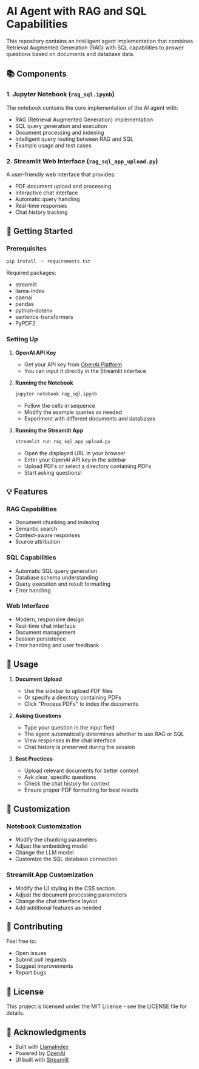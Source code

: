 # AI Agent with RAG and SQL Capabilities

This repository contains an intelligent agent implementation that combines Retrieval Augmented Generation (RAG) with SQL capabilities to answer questions based on documents and database data.

## 📚 Components

### 1. Jupyter Notebook (`rag_sql.ipynb`)
The notebook contains the core implementation of the AI agent with:
- RAG (Retrieval Augmented Generation) implementation
- SQL query generation and execution
- Document processing and indexing
- Intelligent query routing between RAG and SQL
- Example usage and test cases

### 2. Streamlit Web Interface (`rag_sql_app_upload.py`)
A user-friendly web interface that provides:
- PDF document upload and processing
- Interactive chat interface
- Automatic query handling
- Real-time responses
- Chat history tracking

## 🚀 Getting Started

### Prerequisites
```bash
pip install -r requirements.txt
```

Required packages:
- streamlit
- llama-index
- openai
- pandas
- python-dotenv
- sentence-transformers
- PyPDF2

### Setting Up

1. **OpenAI API Key**
   - Get your API key from [OpenAI Platform](https://platform.openai.com/account/api-keys)
   - You can input it directly in the Streamlit interface

2. **Running the Notebook**
   ```bash
   jupyter notebook rag_sql.ipynb
   ```
   - Follow the cells in sequence
   - Modify the example queries as needed
   - Experiment with different documents and databases

3. **Running the Streamlit App**
   ```bash
   streamlit run rag_sql_app_upload.py
   ```
   - Open the displayed URL in your browser
   - Enter your OpenAI API key in the sidebar
   - Upload PDFs or select a directory containing PDFs
   - Start asking questions!

## 💡 Features

### RAG Capabilities
- Document chunking and indexing
- Semantic search
- Context-aware responses
- Source attribution

### SQL Capabilities
- Automatic SQL query generation
- Database schema understanding
- Query execution and result formatting
- Error handling

### Web Interface
- Modern, responsive design
- Real-time chat interface
- Document management
- Session persistence
- Error handling and user feedback

## 📖 Usage

1. **Document Upload**
   - Use the sidebar to upload PDF files
   - Or specify a directory containing PDFs
   - Click "Process PDFs" to index the documents

2. **Asking Questions**
   - Type your question in the input field
   - The agent automatically determines whether to use RAG or SQL
   - View responses in the chat interface
   - Chat history is preserved during the session

3. **Best Practices**
   - Upload relevant documents for better context
   - Ask clear, specific questions
   - Check the chat history for context
   - Ensure proper PDF formatting for best results

## 🔧 Customization

### Notebook Customization
- Modify the chunking parameters
- Adjust the embedding model
- Change the LLM model
- Customize the SQL database connection

### Streamlit App Customization
- Modify the UI styling in the CSS section
- Adjust the document processing parameters
- Change the chat interface layout
- Add additional features as needed

## 🤝 Contributing

Feel free to:
- Open issues
- Submit pull requests
- Suggest improvements
- Report bugs

## 📄 License

This project is licensed under the MIT License - see the LICENSE file for details.

## 🙏 Acknowledgments

- Built with [LlamaIndex](https://www.llamaindex.ai/)
- Powered by [OpenAI](https://openai.com/)
- UI built with [Streamlit](https://streamlit.io/)
